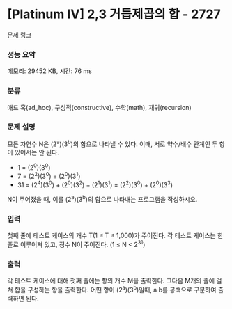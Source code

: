 # [Platinum IV] 2,3 거듭제곱의 합 - 2727 

[문제 링크](https://www.acmicpc.net/problem/2727) 

### 성능 요약

메모리: 29452 KB, 시간: 76 ms

### 분류

애드 혹(ad_hoc), 구성적(constructive), 수학(math), 재귀(recursion)

### 문제 설명

<p>모든 자연수 N은 (2<sup>a</sup>)(3<sup>b</sup>)의 합으로 나타낼 수 있다. 이때, 서로 약수/배수 관계인 두 항이 있어서는 안 된다.</p>

<ul>
	<li>1 = (2<sup>0</sup>)(3<sup>0</sup>)</li>
	<li>7 = (2<sup>2</sup>)(3<sup>0</sup>) + (2<sup>0</sup>)(3<sup>1</sup>)</li>
	<li>31 = (2<sup>4</sup>)(3<sup>0</sup>) + (2<sup>0</sup>)(3<sup>2</sup>) + (2<sup>1</sup>)(3<sup>1</sup>) = (2<sup>2</sup>)(3<sup>0</sup>) + (2<sup>0</sup>)(3<sup>3</sup>)</li>
</ul>

<p>N이 주어졌을 때, 이를 (2<sup>a</sup>)(3<sup>b</sup>)의 합으로 나타내는 프로그램을 작성하시오.</p>

### 입력 

 <p>첫째 줄에 테스트 케이스의 개수 T(1 ≤ T ≤ 1,000)가 주어진다. 각 테스트 케이스는 한줄로 이루어져 있고, 정수 N이 주어진다. (1 ≤ N < 2<sup>31</sup>)</p>

### 출력 

 <p>각 테스트 케이스에 대해 첫째 줄에는 항의 개수 M을 출력한다. 그다음 M개의 줄에 걸쳐 합을 구성하는 항을 출력한다. 어떤 항이 (2<sup>a</sup>)(3<sup>b</sup>)일때, a b를 공백으로 구분하여 출력하면 된다.</p>

